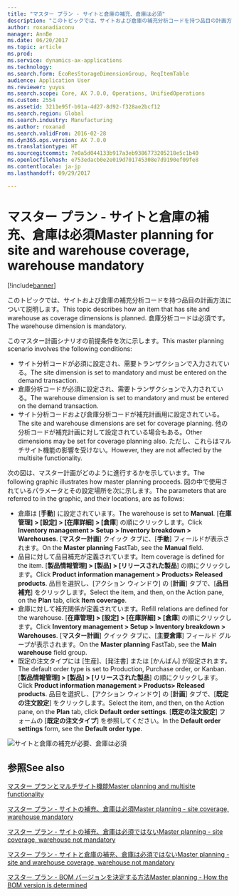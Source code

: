 ```yaml
---
title: "マスター プラン - サイトと倉庫の補充、倉庫は必須"
description: "このトピックでは、サイトおよび倉庫の補充分析コードを持つ品目の計画方法について説明します。 倉庫分析コードは必須です。"
author: roxanadiaconu
manager: AnnBe
ms.date: 06/20/2017
ms.topic: article
ms.prod: 
ms.service: dynamics-ax-applications
ms.technology: 
ms.search.form: EcoResStorageDimensionGroup, ReqItemTable
audience: Application User
ms.reviewer: yuyus
ms.search.scope: Core, AX 7.0.0, Operations, UnifiedOperations
ms.custom: 2554
ms.assetid: 3211e95f-b91a-4d27-8d92-f328ae2bcf12
ms.search.region: Global
ms.search.industry: Manufacturing
ms.author: roxanad
ms.search.validFrom: 2016-02-28
ms.dyn365.ops.version: AX 7.0.0
ms.translationtype: HT
ms.sourcegitcommit: 7e0a5d044133b917a3eb9386773205218e5c1b40
ms.openlocfilehash: e753edacb0e2e019d701745308e7d9190ef09fe8
ms.contentlocale: ja-jp
ms.lasthandoff: 09/29/2017

---
```


# <a name="master-planning-for-site-and-warehouse-coverage-warehouse-mandatory"></a><span data-ttu-id="bf9e8-104">マスター プラン - サイトと倉庫の補充、倉庫は必須</span><span class="sxs-lookup"><span data-stu-id="bf9e8-104">Master planning for site and warehouse coverage, warehouse mandatory</span></span>

[!include[banner](../includes/banner.md)]


<span data-ttu-id="bf9e8-105">このトピックでは、サイトおよび倉庫の補充分析コードを持つ品目の計画方法について説明します。</span><span class="sxs-lookup"><span data-stu-id="bf9e8-105">This topic describes how an item that has site and warehouse as coverage dimensions is planned.</span></span> <span data-ttu-id="bf9e8-106">倉庫分析コードは必須です。</span><span class="sxs-lookup"><span data-stu-id="bf9e8-106">The warehouse dimension is mandatory.</span></span>

<span data-ttu-id="bf9e8-107">このマスター計画シナリオの前提条件を次に示します。</span><span class="sxs-lookup"><span data-stu-id="bf9e8-107">This master planning scenario involves the following conditions:</span></span>

-   <span data-ttu-id="bf9e8-108">サイト分析コードが必須に設定され、需要トランザクションで入力されている。</span><span class="sxs-lookup"><span data-stu-id="bf9e8-108">The site dimension is set to mandatory and must be entered on the demand transaction.</span></span>
-   <span data-ttu-id="bf9e8-109">倉庫分析コードが必須に設定され、需要トランザクションで入力されている。</span><span class="sxs-lookup"><span data-stu-id="bf9e8-109">The warehouse dimension is set to mandatory and must be entered on the demand transaction.</span></span>
-   <span data-ttu-id="bf9e8-110">サイト分析コードおよび倉庫分析コードが補充計画用に設定されている。</span><span class="sxs-lookup"><span data-stu-id="bf9e8-110">The site and warehouse dimensions are set for coverage planning.</span></span> <span data-ttu-id="bf9e8-111">他の分析コードが補充計画に対して設定されている場合もある。</span><span class="sxs-lookup"><span data-stu-id="bf9e8-111">Other dimensions may be set for coverage planning also.</span></span> <span data-ttu-id="bf9e8-112">ただし、これらはマルチサイト機能の影響を受けない。</span><span class="sxs-lookup"><span data-stu-id="bf9e8-112">However, they are not affected by the multisite functionality.</span></span>

<span data-ttu-id="bf9e8-113">次の図は、マスター計画がどのように進行するかを示しています。</span><span class="sxs-lookup"><span data-stu-id="bf9e8-113">The following graphic illustrates how master planning proceeds.</span></span> <span data-ttu-id="bf9e8-114">図の中で使用されているパラメータとその設定場所を次に示します。</span><span class="sxs-lookup"><span data-stu-id="bf9e8-114">The parameters that are referred to in the graphic, and their locations, are as follows:</span></span>
-   <span data-ttu-id="bf9e8-115">倉庫は [**手動**] に設定されています。</span><span class="sxs-lookup"><span data-stu-id="bf9e8-115">The warehouse is set to **Manual**.</span></span> <span data-ttu-id="bf9e8-116">[**在庫管理] &gt; [設定] &gt; [在庫詳細] &gt; [倉庫**] の順にクリックします。</span><span class="sxs-lookup"><span data-stu-id="bf9e8-116">Click **Inventory management &gt; Setup &gt; Inventory breakdown &gt; Warehouses**.</span></span> <span data-ttu-id="bf9e8-117">[**マスター計画**] クイック タブに、[**手動**] フィールドが表示されます。</span><span class="sxs-lookup"><span data-stu-id="bf9e8-117">On the **Master planning** FastTab, see the **Manual** field.</span></span>
-   <span data-ttu-id="bf9e8-118">品目に対して品目補充が定義されています。</span><span class="sxs-lookup"><span data-stu-id="bf9e8-118">Item coverage is defined for the item.</span></span> <span data-ttu-id="bf9e8-119">[**製品情報管理] &gt; [製品] &gt; [リリースされた製品**] の順にクリックします。</span><span class="sxs-lookup"><span data-stu-id="bf9e8-119">Click **Product information management &gt; Products&gt; Released products**.</span></span> <span data-ttu-id="bf9e8-120">品目を選択し、[アクション ウィンドウ] の [**計画**] タブで、[**品目補充**] をクリックします。</span><span class="sxs-lookup"><span data-stu-id="bf9e8-120">Select the item, and then, on the Action pane, on the **Plan** tab, click **Item coverage**.</span></span>
-   <span data-ttu-id="bf9e8-121">倉庫に対して補充関係が定義されています。</span><span class="sxs-lookup"><span data-stu-id="bf9e8-121">Refill relations are defined for the warehouse.</span></span> <span data-ttu-id="bf9e8-122">[**在庫管理] &gt; [設定] &gt; [在庫詳細] &gt; [倉庫**] の順にクリックします。</span><span class="sxs-lookup"><span data-stu-id="bf9e8-122">Click **Inventory management &gt; Setup &gt; Inventory breakdown &gt; Warehouses**.</span></span> <span data-ttu-id="bf9e8-123">[**マスター計画**] クイック タブに、[**主要倉庫**] フィールド グループが表示されます。</span><span class="sxs-lookup"><span data-stu-id="bf9e8-123">On the **Master planning** FastTab, see the **Main warehouse** field group.</span></span>
-   <span data-ttu-id="bf9e8-124">既定の注文タイプには [生産]、[発注書] または [かんばん] が設定されます。</span><span class="sxs-lookup"><span data-stu-id="bf9e8-124">The default order type is set to Production, Purchase order, or Kanban.</span></span> <span data-ttu-id="bf9e8-125">[**製品情報管理] &gt; [製品] &gt; [リリースされた製品**] の順にクリックします。</span><span class="sxs-lookup"><span data-stu-id="bf9e8-125">Click **Product information management &gt; Products&gt; Released products**.</span></span> <span data-ttu-id="bf9e8-126">品目を選択し、[アクション ウィンドウ] の [**計画**] タブで、[**既定の注文設定**] をクリックします。</span><span class="sxs-lookup"><span data-stu-id="bf9e8-126">Select the item, and then, on the Action pane, on the **Plan** tab, click **Default order settings**.</span></span> <span data-ttu-id="bf9e8-127">[**既定の注文設定**] フォームの [**既定の注文タイプ**] を参照してください。</span><span class="sxs-lookup"><span data-stu-id="bf9e8-127">In the **Default order settings** form, see the **Default order type**.</span></span>

![サイトと倉庫の補充が必要、倉庫は必須    ](./media/multisitedemandexplosionscenarioforsiteandwarehousecoveragewarehousemandatory.jpg)



<a name="see-also"></a><span data-ttu-id="bf9e8-129">参照</span><span class="sxs-lookup"><span data-stu-id="bf9e8-129">See also</span></span>
--------

[<span data-ttu-id="bf9e8-130">マスター プランとマルチサイト機能</span><span class="sxs-lookup"><span data-stu-id="bf9e8-130">Master planning and multisite functionality</span></span>](master-plan-multisite-functionality.md)

[<span data-ttu-id="bf9e8-131">マスター プラン - サイトの補充、倉庫は必須</span><span class="sxs-lookup"><span data-stu-id="bf9e8-131">Master planning - site coverage, warehouse mandatory</span></span>](master-plan-site-coverage-warehouse-mandatory.md)

[<span data-ttu-id="bf9e8-132">マスター プラン - サイトの補充、倉庫は必須ではない</span><span class="sxs-lookup"><span data-stu-id="bf9e8-132">Master planning - site coverage, warehouse not mandatory</span></span>](master-plan-site-coverage-warehouse-not-mandatory.md)

[<span data-ttu-id="bf9e8-133">マスター プラン - サイトと倉庫の補充、倉庫は必須ではない</span><span class="sxs-lookup"><span data-stu-id="bf9e8-133">Master planning - site and warehouse coverage, warehouse not mandatory</span></span>](master-plan-site-warehouse-coverage-warehouse-not-mandatory.md)

[<span data-ttu-id="bf9e8-134">マスター プラン - BOM バージョンを決定する方法</span><span class="sxs-lookup"><span data-stu-id="bf9e8-134">Master planning - How the BOM version is determined</span></span>](master-plan-bom-version-determined.md)




